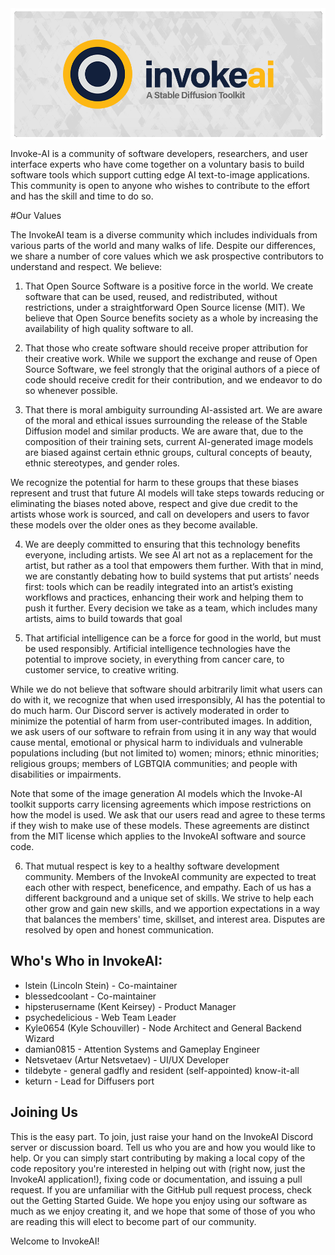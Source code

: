 ﻿<img src="docs/assets/invoke_ai_banner.png" align="center">

Invoke-AI is a community of software developers, researchers, and user
interface experts who have come together on a voluntary basis to build
software tools which support cutting edge AI text-to-image
applications. This community is open to anyone who wishes to
contribute to the effort and has the skill and time to do so.

#Our Values

The InvokeAI team is a diverse community which includes individuals
from various parts of the world and many walks of life. Despite our
differences, we share a number of core values which we ask prospective
contributors to understand and respect. We believe:

1. That Open Source Software is a positive force in the world. We
create software that can be used, reused, and redistributed, without
restrictions, under a straightforward Open Source license (MIT). We
believe that Open Source benefits society as a whole by increasing the
availability of high quality software to all.

2. That those who create software should receive proper attribution
for their creative work. While we support the exchange and reuse of
Open Source Software, we feel strongly that the original authors of a
piece of code should receive credit for their contribution, and we
endeavor to do so whenever possible.

3. That there is moral ambiguity surrounding AI-assisted art. We are
aware of the moral and ethical issues surrounding the release of the
Stable Diffusion model and similar products. We are aware that, due to
the composition of their training sets, current AI-generated image
models are biased against certain ethnic groups, cultural concepts of
beauty, ethnic stereotypes, and gender roles.

We recognize the potential for harm to these groups that these biases
represent and trust that future AI models will take steps towards
reducing or eliminating the biases noted above, respect and give due
credit to the artists whose work is sourced, and call on developers
and users to favor these models over the older ones as they become
available.

4. We are deeply committed to ensuring that this technology benefits
everyone, including artists. We see AI art not as a replacement for
the artist, but rather as a tool that empowers them further. With that
in mind, we are constantly debating how to build systems that put
artists’ needs first: tools which can be readily integrated into an
artist’s existing workflows and practices, enhancing their work and
helping them to push it further. Every decision we take as a team,
which includes many artists, aims to build towards that goal

5. That artificial intelligence can be a force for good in the world,
but must be used responsibly. Artificial intelligence technologies
have the potential to improve society, in everything from cancer care,
to customer service, to creative writing.

While we do not believe that software should arbitrarily limit what
users can do with it, we recognize that when used irresponsibly, AI
has the potential to do much harm. Our Discord server is actively
moderated in order to minimize the potential of harm from
user-contributed images. In addition, we ask users of our software to
refrain from using it in any way that would cause mental, emotional or
physical harm to individuals and vulnerable populations including (but
not limited to) women; minors; ethnic minorities; religious groups;
members of LGBTQIA communities; and people with disabilities or
impairments.

Note that some of the image generation AI models which the Invoke-AI
toolkit supports carry licensing agreements which impose restrictions
on how the model is used. We ask that our users read and agree to
these terms if they wish to make use of these models. These agreements
are distinct from the MIT license which applies to the InvokeAI
software and source code.

6. That mutual respect is key to a healthy software development
community. Members of the InvokeAI community are expected to treat
each other with respect, beneficence, and empathy. Each of us has a
different background and a unique set of skills. We strive to help
each other grow and gain new skills, and we apportion expectations in
a way that balances the members' time, skillset, and interest
area. Disputes are resolved by open and honest communication.

## Who's Who in InvokeAI:
* lstein (Lincoln Stein) - Co-maintainer
* blessedcoolant - Co-maintainer
* hipsterusername (Kent Keirsey) - Product Manager
* psychedelicious - Web Team Leader
* Kyle0654 (Kyle Schouviller) - Node Architect and General Backend Wizard
* damian0815 - Attention Systems and Gameplay Engineer
* Netsvetaev (Artur Netsvetaev) - UI/UX Developer
* tildebyte - general gadfly and resident (self-appointed) know-it-all
* keturn - Lead for Diffusers port

## Joining Us

This is the easy part. To join, just raise your hand on the InvokeAI
Discord server or discussion board. Tell us who you are and how you
would like to help.  Or you can simply start contributing by making a
local copy of the code repository you're interested in helping out
with (right now, just the InvokeAI application!), fixing code or
documentation, and issuing a pull request. If you are unfamiliar with
the GitHub pull request process, check out the Getting Started Guide.
We hope you enjoy using our software as much as we enjoy creating it,
and we hope that some of those of you who are reading this will elect
to become part of our community.

Welcome to InvokeAI!